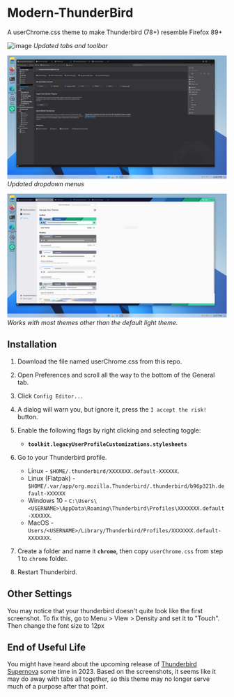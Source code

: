 # Modern-ThunderBird
A userChrome.css theme to make Thunderbird (78+) resemble Firefox 89+

![image](https://user-images.githubusercontent.com/30136040/206086881-d2111947-a77f-4e48-88bb-f314cfc51366.png)
*Updated tabs and toolbar*

![Updated dropdown menus](Screenshots/screen2.webp)
*Updated dropdown menus*

![Works with themes](Screenshots/screen3.webp)
*Works with most themes other than the default light theme.*

## Installation

1. Download the file named userChrome.css from this repo.
2. Open Preferences and scroll all the way to the bottom of the General tab.
3. Click `Config Editor...`
4. A dialog will warn you, but ignore it, press the `I accept the risk!` button.
5. Enable the following flags by right clicking and selecting toggle:

	+ **`toolkit.legacyUserProfileCustomizations.stylesheets`**

5. Go to your Thunderbird profile.

	+ Linux - `$HOME/.thunderbird/XXXXXXX.default-XXXXXX`.
	+ Linux (Flatpak) - `$HOME/.var/app/org.mozilla.Thunderbird/.thunderbird/b96p321h.default-XXXXXX`
	+ Windows 10 - `C:\Users\<USERNAME>\AppData\Roaming\Thunderbird\Profiles\XXXXXXX.default-XXXXXX`.
	+ MacOS - `Users/<USERNAME>/Library/Thunderbird/Profiles/XXXXXXX.default-XXXXXXX`.

6. Create a folder and name it **`chrome`**, then copy `userChrome.css` from step 1 to `chrome` folder.
7. Restart Thunderbird.

## Other Settings
You may notice that your thunderbird doesn't quite look like the first screenshot. To fix this, go to Menu > View > Density and set it to "Touch". Then change the font size to 12px

## End of Useful Life
You might have heard about the upcoming release of [Thunderbird Supernova](https://blog.thunderbird.net/2022/11/thunderbird-supernova-preview-the-new-calendar-design/) some time in 2023. Based on the screenshots, it seems like it may do away with tabs all together, so this theme may no longer serve much of a purpose after that point.
